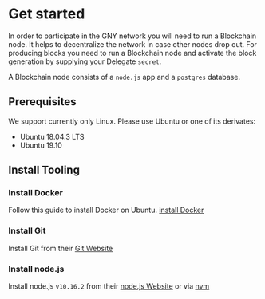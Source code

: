 # Get started

In order to participate in the GNY network you will need to run a Blockchain node. It helps to decentralize the network in case other nodes drop out. For producing blocks you need to run a Blockchain node and activate the block generation by supplying your Delegate `secret`.

A Blockchain node consists of a `node.js` app and a `postgres` database.

## Prerequisites

We support currently only Linux. Please use Ubuntu or one of its derivates:

- Ubuntu 18.04.3 LTS
- Ubuntu 19.10

## Install Tooling

### Install Docker

Follow this guide to install Docker on Ubuntu. [install Docker](https://docs.docker.com/install/linux/docker-ce/ubuntu/)

### Install Git

Install Git from their [Git Website](https://git-scm.com/)

### Install node.js

Install node.js `v10.16.2` from their [node.js Website](https://github.com/nvm-sh/nvm) or via [nvm](https://github.com/nvm-sh/nvm)
